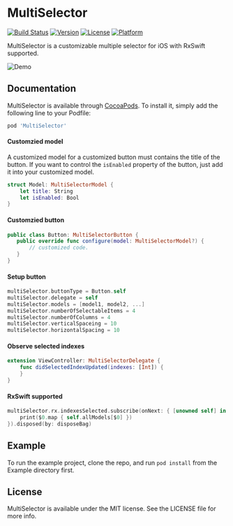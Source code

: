 # MultiSelector

[![Build Status](https://app.bitrise.io/app/bf5b87cf153c7d5b/status.svg?token=5Ep2QdyXyNIR55wnEHTYXw&branch=master)](https://app.bitrise.io/app/bf5b87cf153c7d5b)
[![Version](https://img.shields.io/cocoapods/v/MultiSelector.svg?style=flat)](https://cocoapods.org/pods/MultiSelector)
[![License](https://img.shields.io/cocoapods/l/MultiSelector.svg?style=flat)](https://cocoapods.org/pods/MultiSelector)
[![Platform](https://img.shields.io/cocoapods/p/MultiSelector.svg?style=flat)](https://cocoapods.org/pods/MultiSelector)

MultiSelector is a customizable multiple selector for iOS with RxSwift supported.

![Demo](https://raw.githubusercontent.com/xflagstudio/MultiSelector/master/screenshots/demo.png)

## Documentation

MultiSelector is available through [CocoaPods](https://cocoapods.org). To install
it, simply add the following line to your Podfile:

```ruby
pod 'MultiSelector'
```

#### Customzied model

A customized model for a customized button must contains the title of the button.
If you want to control the `isEnabled` property of the button, just add it into your customized model.

```Swift
struct Model: MultiSelectorModel {
    let title: String
    let isEnabled: Bool
}
```

#### Customzied button

```Swift
public class Button: MultiSelectorButton {
   public override func configure(model: MultiSelectorModel?) {
       // customized code.
   }
}
```

#### Setup button

```Swift
multiSelector.buttonType = Button.self
multiSelector.delegate = self
multiSelector.models = [model1, model2, ...]
multiSelector.numberOfSelectableItems = 4
multiSelector.numberOfColumns = 4
multiSelector.verticalSpaceing = 10
multiSelector.horizontalSpacing = 10
```

#### Observe selected indexes

```Swift
extension ViewController: MultiSelectorDelegate {
    func didSelectedIndexUpdated(indexes: [Int]) {
    }
}
```

#### RxSwift supported

```Swift
multiSelector.rx.indexesSelected.subscribe(onNext: { [unowned self] in
    print($0.map { self.allModels[$0] })
}).disposed(by: disposeBag)
```

## Example

To run the example project, clone the repo, and run `pod install` from the Example directory first.

## License

MultiSelector is available under the MIT license. See the LICENSE file for more info.
